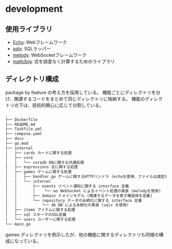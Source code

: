 # development

## 使用ライブラリ

- [Echo](https://echo.labstack.com/): Webフレームワーク
- [sqlx](https://github.com/jmoiron/sqlx): SQLラッパー
- [melody](https://github.com/olahol/melody): WebSocketフレームワーク
- [math/big](https://pkg.go.dev/math/big): 式を誤差なく計算するためのライブラリ

## ディレクトリ構成

package by feature の考え方を採用している。
機能ごとにディレクトリを分け、関連するコードをまとめて同じディレクトリに格納する。
機能のディレクトリの下は、技術的関心に応じて分割している。

```txt
.
├── Dockerfile
├── README.md
├── Taskfile.yml
├── compose.yaml
├── docs
├── go.mod
├── internal
│   ├── cards カードに関する処理
│   ├── core
│   │   └── coredb DBに関する共通処理
│   ├── expressions 式に関する処理
│   ├── games ゲームに関する処理
│   │   ├── handler.go ゲームに関するHTTPハンドラ (echoを使用、ファイルは適宜分ける)
│   │   └── internal
│   │       ├── events イベント通知に関する interface 定義
│   │       │    └── ws WebSocket によるイベント処理の実装 (melodyを使用)
│   │       ├── domain ドメインモデル (関連するデータを表す構造体を定義)
│   │       └── repository データの永続化に関する interface 定義
│   │           └── db DB による永続化の実装 (sqlx を使用)
│   ├── items アイテムに関する処理
│   ├── sql スキーマのSQL定義
│   └── users ユーザーに関する処理
└── main.go
```

games ディレクトリを例示したが、他の機能に関するディレクトリも同様の構成になっている。
